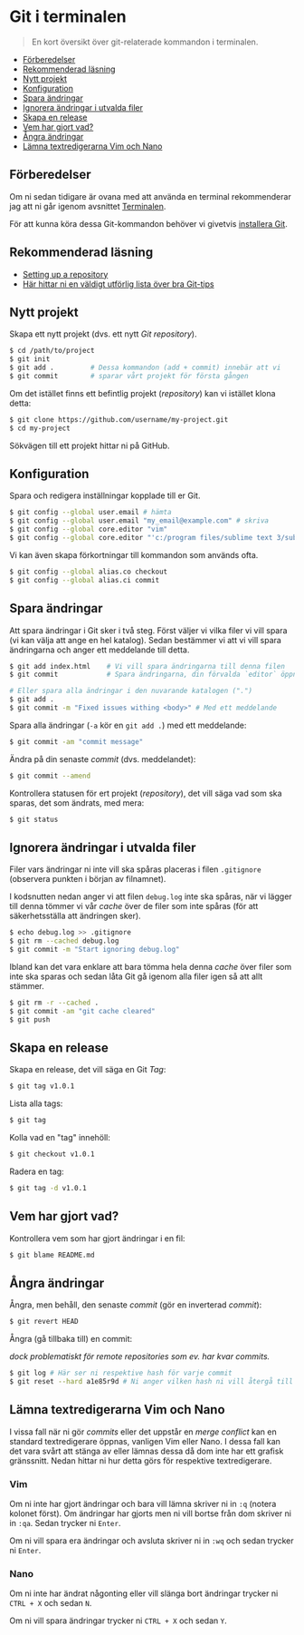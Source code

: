 # Git i terminalen

> En kort översikt över git-relaterade kommandon i terminalen.

* [Förberedelser](#Förberedelser)
* [Rekommenderad läsning](#Rekommenderad-läsning)
* [Nytt projekt](#Nytt-projekt)
* [Konfiguration](#Konfiguration)
* [Spara ändringar](#Spara-ändringar)
* [Ignorera ändringar i utvalda filer](#Ignorera-ändringar-i-utvalda-filer)
* [Skapa en release](#Skapa-en-release)
* [Vem har gjort vad?](#Vem-har-gjort-vad)
* [Ångra ändringar](#Ångra-ändringar)
* [Lämna textredigerarna Vim och Nano](#Lämna-textredigerarna-Vim-och-Nano)

## Förberedelser

Om ni sedan tidigare är ovana med att använda en terminal rekommenderar jag att
ni går igenom avsnittet [Terminalen][terminal].

För att kunna köra dessa Git-kommandon behöver vi givetvis [installera
Git][install].

## Rekommenderad läsning

* [Setting up a repository][setup]
* [Här hittar ni en väldigt utförlig lista över bra Git-tips][tips]

## Nytt projekt

Skapa ett nytt projekt (dvs. ett nytt *Git repository*).

``` bash
$ cd /path/to/project
$ git init
$ git add .         # Dessa kommandon (add + commit) innebär att vi
$ git commit        # sparar vårt projekt för första gången
```

Om det istället finns ett befintlig projekt (*repository*) kan vi istället klona
detta:

``` bash
$ git clone https://github.com/username/my-project.git
$ cd my-project
```

Sökvägen till ett projekt hittar ni på GitHub.

## Konfiguration

Spara och redigera inställningar kopplade till er Git.

``` bash
$ git config --global user.email # hämta
$ git config --global user.email "my_email@example.com" # skriva
$ git config --global core.editor "vim"
$ git config --global core.editor "'c:/program files/sublime text 3/sublimetext.exe' -w"
```

Vi kan även skapa förkortningar till kommandon som används ofta.

``` bash
$ git config --global alias.co checkout
$ git config --global alias.ci commit
```

## Spara ändringar

Att spara ändringar i Git sker i två steg. Först väljer vi vilka filer vi vill
spara (vi kan välja att ange en hel katalog). Sedan bestämmer vi att vi vill
spara ändringarna och anger ett meddelande till detta.

``` bash
$ git add index.html    # Vi vill spara ändringarna till denna filen
$ git commit            # Spara ändringarna, din förvalda `editor` öppnas

# Eller spara alla ändringar i den nuvarande katalogen (".")
$ git add .             
$ git commit -m "Fixed issues withing <body>" # Med ett meddelande
```

Spara alla ändringar (`-a` kör en `git add .`) med ett meddelande:

``` bash
$ git commit -am "commit message"
```

Ändra på din senaste *commit* (dvs. meddelandet):

``` bash
$ git commit --amend
```

Kontrollera statusen för ert projekt (*repository*), det vill säga vad som ska
sparas, det som ändrats, med mera:

``` bash
$ git status
```

## Ignorera ändringar i utvalda filer

Filer vars ändringar ni inte vill ska spåras placeras i filen `.gitignore`
(observera punkten i början av filnamnet).

I kodsnutten nedan anger vi att filen `debug.log` inte ska spåras, när vi lägger
till denna tömmer vi vår *cache* över de filer som inte spåras (för att
säkerhetsställa att ändringen sker).

``` bash
$ echo debug.log >> .gitignore  
$ git rm --cached debug.log
$ git commit -m "Start ignoring debug.log"
```

Ibland kan det vara enklare att bara tömma hela denna *cache* över filer som
inte ska sparas och sedan låta Git gå igenom alla filer igen så att allt
stämmer.

``` bash
$ git rm -r --cached .
$ git commit -am "git cache cleared"
$ git push
```

## Skapa en release

Skapa en release, det vill säga en Git *Tag*:

``` bash
$ git tag v1.0.1
```

Lista alla tags:

``` bash
$ git tag
```

Kolla vad en "tag" innehöll:

``` bash
$ git checkout v1.0.1
```

Radera en tag:

``` bash
$ git tag -d v1.0.1
```

## Vem har gjort vad?

Kontrollera vem som har gjort ändringar i en fil:

``` bash
$ git blame README.md
```

## Ångra ändringar

Ångra, men behåll, den senaste *commit* (gör en inverterad *commit*):

``` bash
$ git revert HEAD
```

Ångra (gå tillbaka till) en commit:

*dock problematiskt för remote repositories som ev. har kvar commits.*

``` bash
$ git log # Här ser ni respektive hash för varje commit
$ git reset --hard a1e85r9d # Ni anger vilken hash ni vill återgå till
```

## Lämna textredigerarna Vim och Nano

I vissa fall när ni gör *commits* eller det uppstår en *merge conflict* kan en
standard textredigerare öppnas, vanligen Vim eller Nano. I dessa fall kan det
vara svårt att stänga av eller lämnas dessa då dom inte har ett grafisk
gränssnitt. Nedan hittar ni hur detta görs för respektive textredigerare.

### Vim

Om ni inte har gjort ändringar och bara vill lämna skriver ni in `:q` (notera
kolonet först). Om ändringar har gjorts men ni vill bortse från dom skriver ni
in `:qa`. Sedan trycker ni `Enter`.

Om ni vill spara era ändringar och avsluta skriver ni in `:wq` och sedan trycker
ni `Enter`.

### Nano

Om ni inte har ändrat någonting eller vill slänga bort ändringar trycker ni
`CTRL + X` och sedan `N`.

Om ni vill spara ändringar trycker ni `CTRL + X` och sedan `Y`.

[terminal]: the-terminal.md
[install]: https://git-scm.com/downloads
[setup]: https://www.atlassian.com/git/tutorials/setting-up-a-repository
[tips]: https://github.com/git-tips/tips
